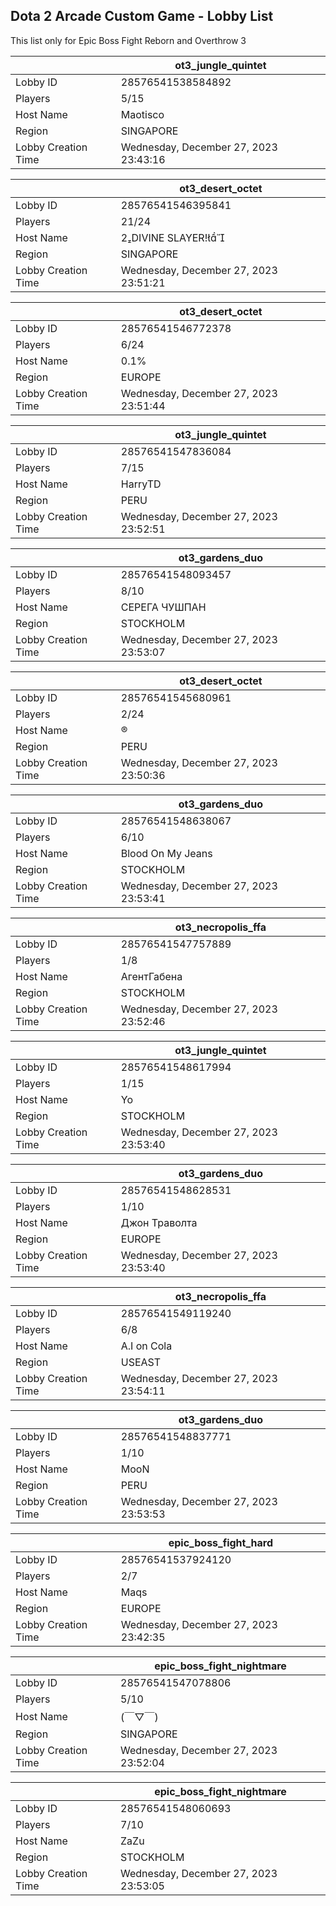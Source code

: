 ## Dota 2 Arcade Custom Game - Lobby List

This list only for Epic Boss Fight Reborn and Overthrow 3

|  | ot3_jungle_quintet |
| ------ | ------ |
| Lobby ID | 28576541538584892 |
| Players | 5/15 |
| Host Name | Maotisco |
| Region | SINGAPORE |
| Lobby Creation Time | Wednesday, December 27, 2023 23:43:16 |


|  | ot3_desert_octet |
| ------ | ------ |
| Lobby ID | 28576541546395841 |
| Players | 21/24 |
| Host Name | DIVINE SLAYER! |
| Region | SINGAPORE |
| Lobby Creation Time | Wednesday, December 27, 2023 23:51:21 |


|  | ot3_desert_octet |
| ------ | ------ |
| Lobby ID | 28576541546772378 |
| Players | 6/24 |
| Host Name | 0.1% |
| Region | EUROPE |
| Lobby Creation Time | Wednesday, December 27, 2023 23:51:44 |


|  | ot3_jungle_quintet |
| ------ | ------ |
| Lobby ID | 28576541547836084 |
| Players | 7/15 |
| Host Name | HarryTD |
| Region | PERU |
| Lobby Creation Time | Wednesday, December 27, 2023 23:52:51 |


|  | ot3_gardens_duo |
| ------ | ------ |
| Lobby ID | 28576541548093457 |
| Players | 8/10 |
| Host Name | СЕРЕГА ЧУШПАН |
| Region | STOCKHOLM |
| Lobby Creation Time | Wednesday, December 27, 2023 23:53:07 |


|  | ot3_desert_octet |
| ------ | ------ |
| Lobby ID | 28576541545680961 |
| Players | 2/24 |
| Host Name | ® |
| Region | PERU |
| Lobby Creation Time | Wednesday, December 27, 2023 23:50:36 |


|  | ot3_gardens_duo |
| ------ | ------ |
| Lobby ID | 28576541548638067 |
| Players | 6/10 |
| Host Name | Blood On My Jeans |
| Region | STOCKHOLM |
| Lobby Creation Time | Wednesday, December 27, 2023 23:53:41 |


|  | ot3_necropolis_ffa |
| ------ | ------ |
| Lobby ID | 28576541547757889 |
| Players | 1/8 |
| Host Name | АгентГабена |
| Region | STOCKHOLM |
| Lobby Creation Time | Wednesday, December 27, 2023 23:52:46 |


|  | ot3_jungle_quintet |
| ------ | ------ |
| Lobby ID | 28576541548617994 |
| Players | 1/15 |
| Host Name | Yo |
| Region | STOCKHOLM |
| Lobby Creation Time | Wednesday, December 27, 2023 23:53:40 |


|  | ot3_gardens_duo |
| ------ | ------ |
| Lobby ID | 28576541548628531 |
| Players | 1/10 |
| Host Name | Джон Траволта |
| Region | EUROPE |
| Lobby Creation Time | Wednesday, December 27, 2023 23:53:40 |


|  | ot3_necropolis_ffa |
| ------ | ------ |
| Lobby ID | 28576541549119240 |
| Players | 6/8 |
| Host Name | A.I on Cola |
| Region | USEAST |
| Lobby Creation Time | Wednesday, December 27, 2023 23:54:11 |


|  | ot3_gardens_duo |
| ------ | ------ |
| Lobby ID | 28576541548837771 |
| Players | 1/10 |
| Host Name | MooN |
| Region | PERU |
| Lobby Creation Time | Wednesday, December 27, 2023 23:53:53 |


|  | epic_boss_fight_hard |
| ------ | ------ |
| Lobby ID | 28576541537924120 |
| Players | 2/7 |
| Host Name | Maqs |
| Region | EUROPE |
| Lobby Creation Time | Wednesday, December 27, 2023 23:42:35 |


|  | epic_boss_fight_nightmare |
| ------ | ------ |
| Lobby ID | 28576541547078806 |
| Players | 5/10 |
| Host Name | (￣▽￣) |
| Region | SINGAPORE |
| Lobby Creation Time | Wednesday, December 27, 2023 23:52:04 |


|  | epic_boss_fight_nightmare |
| ------ | ------ |
| Lobby ID | 28576541548060693 |
| Players | 7/10 |
| Host Name | ZaZu |
| Region | STOCKHOLM |
| Lobby Creation Time | Wednesday, December 27, 2023 23:53:05 |


